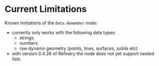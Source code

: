 # Current Limitations

Known limitations of the _`Data.Remember`_ node:

* currently only works with the following data types:
  * strings
  * numbers
  * raw dynamo geometry \(points, lines, surfaces, solids etc\)
* with version 0.4.26 of Refinery the node does not  yet support nested lists

